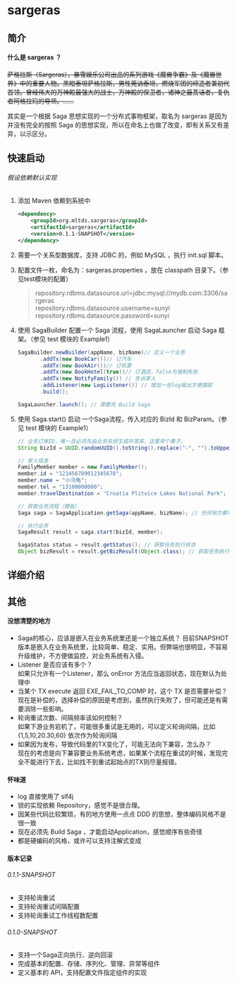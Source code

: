 # sargeras


## 简介

#### 什么是 sargeras ？
~~萨格拉斯（Sargeras），暴雪娱乐公司出品的系列游戏《魔兽争霸》及《魔兽世界》中的重要人物。黑暗泰坦萨格拉斯，男性莞讷泰坦，燃烧军团的缔造者兼初代首领。曾经伟大的万神殿最强大的战士，万神殿的保卫者，诸神之最髙诘者，复仇者阿格拉玛的导师。......~~  

其实是一个根据 Saga 思想实现的一个分布式事物框架，取名为 sargeras 是因为并没有完全的按照 Saga 的思想实现，所以在命名上也做了改变，即有关系又有差异，以示区分。

## 快速启动

###### 假设依赖默认实现
 1. 添加 Maven 依赖到系统中
    ```xml
    <dependency>
        <groupId>org.mltds.sargeras</groupId>
        <artifactId>sargeras</artifactId>
        <version>0.1.1-SNAPSHOT</version>
    </dependency>
    ```
 
 1. 需要一个关系型数据库，支持 JDBC 的，例如 MySQL ，执行 init.sql 脚本。
 1. 配置文件一枚，命名为：sargeras.properties ，放在 classpath 目录下。（参见test模块的配置）
    > repository.rdbms.datasource.url=jdbc:mysql://mydb.com:3306/sargeras  
      repository.rdbms.datasource.username=sunyi  
      repository.rdbms.datasource.password=sunyi
 1. 使用 SagaBuilder 配置一个 Saga 流程，使用 SagaLauncher 启动 Saga 框架。（参见 test 模块的 Example1）
     ```java
    SagaBuilder.newBuilder(appName, bizName)// 定义一个业务
            .addTx(new BookCar())// 订汽车
            .addTx(new BookAir())// 订机票
            .addTx(new BookHotel(true))// 订酒店，false为强制失败
            .addTx(new NotifyFamily()) // 告诉家人
            .addListener(new LogListener()) // 增加一些log输出方便跟踪
            .build();
    
    SagaLauncher.launch(); // 需要先 Build Saga
    ```
 1. 使用 Saga.start() 启动  一个Saga流程，传入对应的 BizId 和 BizParam。（参见 test 模块的 Example1）
 
    ```java
    // 业务订单ID，唯一且必须先由业务系统生成并落库，这里举个栗子。
    String bizId = UUID.randomUUID().toString().replace("-", "").toUpperCase();

    // 家人信息
    FamilyMember member = new FamilyMember();
    member.id = "123456789012345678";
    member.name = "小乌龟";
    member.tel = "13100000000";
    member.travelDestination = "Croatia Plitvice Lakes National Park";

    // 获取业务流程（模板）
    Saga saga = SagaApplication.getSaga(appName, bizName); // 任何地方都可以获取到这个Saga

    // 执行业务
    SagaResult result = saga.start(bizId, member);

    SagaStatus status = result.getStatus(); // 获取任务执行状态
    Object bizResult = result.getBizResult(Object.class); // 获取任务执行结果

    ```
 
 


## 详细介绍


## 其他

#### 没想清楚的地方
 * Saga的核心，应该是嵌入在业务系统里还是一个独立系统？
    目前SNAPSHOT版本是嵌入在业务系统里，比较简单、稳定、实用。但弊端也很明显，不容易升级维护，不方便做监控，对业务系统有入侵。
 * Listener 是否应该有多个？  
    如果只允许有一个Listener，那么 onError 方法应当返回状态，现在默认为处理中
 * 当某个 TX execute 返回 EXE_FAIL_TO_COMP 时，这个 TX 是否需要补偿？  
    现在是补偿的，选择补偿的原因是考虑到，虽然执行失败了，但可能还是有需要消除一些影响。
 * 轮询重试次数、间隔频率该如何控制？  
    如果下游业务宕机了，可能很多重试是无用的，可以定义轮询间隔，比如 {1,5,10,20.30,60} 依次作为轮询间隔
 * 如果因为发布，导致代码里的TX变化了，可能无法向下兼容，怎么办？  
    现在的考虑是向下兼容要业务系统考虑，如果某个流程在重试的时候，发现完全不能进行下去，比如找不到重试起始点的TX则尽量报错。
    
 
 
#### 怀味道
 * log 直接使用了 slf4j
 * 锁的实现依赖 Repository，感觉不是很合理。
 * 因某些代码比较繁琐，有的地方使用一点点 DDD 的思想，整体编码风格不是很一致
 * 现在必须先 Build Saga ，才能启动Application，感觉顺序有些奇怪
 * 都是硬编码的风格，或许可以支持注解式变成

#### 版本记录

###### 0.1.1-SNAPSHOT
* 支持轮询重试
* 支持轮询重试间隔配置
* 支持轮询重试工作线程数配置

###### 0.1.0-SNAPSHOT
* 支持一个Saga正向执行、逆向回滚
* 完成基本的配置、存储、序列化、管理、异常等组件
* 定义基本的 API，支持配置文件指定组件的实现 












